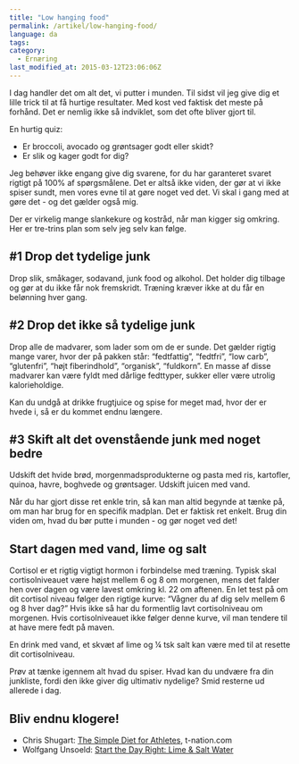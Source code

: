 ```yaml
---
title: "Low hanging food"
permalink: /artikel/low-hanging-food/
language: da
tags:
category:
  - Ernæring
last_modified_at: 2015-03-12T23:06:06Z
---
```


I dag handler det om alt det, vi putter i munden. Til sidst vil jeg give dig et lille trick til at få hurtige resultater. Med kost ved faktisk det meste på forhånd. Det er nemlig ikke så indviklet, som det ofte bliver gjort til.

En hurtig quiz:

- Er broccoli, avocado og grøntsager godt eller skidt?
- Er slik og kager godt for dig?

Jeg behøver ikke engang give dig svarene, for du har garanteret svaret rigtigt på 100% af spørgsmålene. Det er altså ikke viden, der gør at vi ikke spiser sundt, men vores evne til at gøre noget ved det. Vi skal i gang med at gøre det - og det gælder også mig.

Der er virkelig mange slankekure og kostråd, når man kigger sig omkring. Her er tre-trins plan som selv jeg selv kan følge.

## \#1 Drop det tydelige junk

Drop slik, småkager, sodavand, junk food og alkohol. Det holder dig tilbage og gør at du ikke får nok fremskridt. Træning kræver ikke at du får en belønning hver gang.

## \#2 Drop det ikke så tydelige junk

Drop alle de madvarer, som lader som om de er sunde. Det gælder rigtig mange varer, hvor der på pakken står: “fedtfattig”, “fedtfri”, “low carb”, “glutenfri”, “højt fiberindhold”, “organisk”, “fuldkorn”. En masse af disse madvarer kan være fyldt med dårlige fedttyper, sukker eller være utrolig kalorieholdige.

Kan du undgå at drikke frugtjuice og spise for meget mad, hvor der er hvede i, så er du kommet endnu længere.

## \#3 Skift alt det ovenstående junk med noget bedre

Udskift det hvide brød, morgenmadsprodukterne og pasta med ris, kartofler, quinoa, havre, boghvede og grøntsager. Udskift juicen med vand.

Når du har gjort disse ret enkle trin, så kan man altid begynde at tænke på, om man har brug for en specifik madplan. Det er faktisk ret enkelt. Brug din viden om, hvad du bør putte i munden - og gør noget ved det!

## Start dagen med vand, lime og salt

Cortisol er et rigtig vigtigt hormon i forbindelse med træning. Typisk skal cortisolniveauet være højst mellem 6 og 8 om morgenen, mens det falder hen over dagen og være lavest omkring kl. 22 om aftenen. En let test på om dit cortisol niveau følger den rigtige kurve: “Vågner du af dig selv mellem 6 og 8 hver dag?” Hvis ikke så har du formentlig lavt cortisolniveau om morgenen. Hvis cortisolniveauet ikke følger denne kurve, vil man tendere til at have mere fedt på maven.

En drink med vand, et skvæt af lime og ¼ tsk salt kan være med til at resette dit cortisolniveau.

Prøv at tænke igennem alt hvad du spiser. Hvad kan du undvære fra din junkliste, fordi den ikke giver dig ultimativ nydelige? Smid resterne ud allerede i dag.

## Bliv endnu klogere!

- Chris Shugart: [The Simple Diet for Athletes](https://www.t-nation.com/diet-fat-loss/simple-diet-for-athletes), t-nation.com
- Wolfgang Unsoeld: [Start the Day Right: Lime & Salt Water](https://ypsi.de/start-your-day-right-with-salt-lime-water/)
